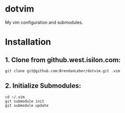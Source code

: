 # dotvim

My vim configuration and submodules.

# Installation

## 1. Clone from github.west.isilon.com:

    git clone git@github.com:BrendanLeber/dotvim.git .vim

## 2. Initialize Submodules:

    cd ~/.vim
    git submodule init
    git submodule update
